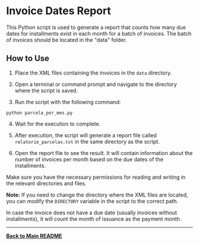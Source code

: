 # Invoice Dates Report

This Python script is used to generate a report that counts how many due dates for installments exist in each month for a batch of invoices. The batch of invoices should be located in the "data" folder.

## How to Use

1. Place the XML files containing the invoices in the `data` directory.

2. Open a terminal or command prompt and navigate to the directory where the script is saved.

3. Run the script with the following command:

```
python parcela_por_mes.py
```

4. Wait for the execution to complete.

5. After execution, the script will generate a report file called `relatorio_parcelas.txt` in the same directory as the script.

6. Open the report file to see the result. It will contain information about the number of invoices per month based on the due dates of the installments.

Make sure you have the necessary permissions for reading and writing in the relevant directories and files.

**Note:** If you need to change the directory where the XML files are located, you can modify the `DIRECTORY` variable in the script to the correct path.

In case the invoice does not have a due date (usually invoices without installments), it will count the month of issuance as the payment month.

---

[**Back to Main README**](../../README.md)
